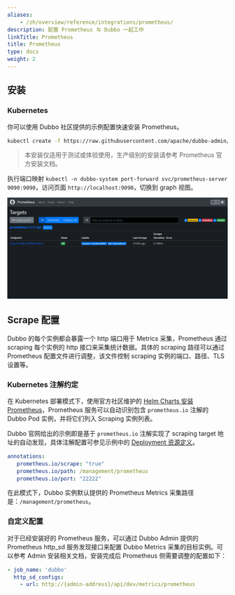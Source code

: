 ```yaml
---
aliases:
    - /zh/overview/reference/integrations/prometheus/
description: 配置 Prometheus 与 Dubbo 一起工作
linkTitle: Prometheus
title: Prometheus
type: docs
weight: 2
---
```


## 安装
### Kubernetes
你可以使用 Dubbo 社区提供的示例配置快速安装 Prometheus。

```bash
kubectl create -f https://raw.githubusercontent.com/apache/dubbo-admin/refactor-with-go/deploy/addons/manifests/prometheus.yaml
```
> 本安装仅适用于测试或体验使用，生产级别的安装请参考 Prometheus 官方安装文档。

执行端口映射 `kubectl -n dubbo-system port-forward svc/prometheus-server 9090:9090`，访问页面 `http://localhost:9090`，切换到 graph 视图。

![Prometheus](/imgs/v3/reference/integrations/prometheus.jpg)

## Scrape 配置

Dubbo 的每个实例都会暴露一个 http 端口用于 Metrics 采集，Prometheus 通过 scraping 每个实例的 http 接口来采集统计数据。具体的 scraping 路径可以通过 Prometheus 配置文件进行调整，该文件控制 scraping 实例的端口、路径、TLS 设置等。

### Kubernetes 注解约定

在 Kubernetes 部署模式下，使用官方社区维护的 [Helm Charts 安装 Prometheus](https://github.com/prometheus-community/helm-charts)，Prometheus 服务可以自动识别包含 `prometheus.io` 注解的 Dubbo Pod 实例，并将它们列入 Scraping 实例列表。

Dubbo 官网给出的示例即是基于 `prometheus.io` 注解实现了 scraping target 地址的自动发现，具体注解配置可参见示例中的 [Deployment 资源定义](https://github.com/apache/dubbo-samples/blob/master/4-governance/dubbo-samples-metrics-spring-boot/Deployment.yml)。

```yaml
annotations:
   prometheus.io/scrape: "true"
   prometheus.io/path: /management/prometheus
   prometheus.io/port: "22222"
```

在此模式下，Dubbo 实例默认提供的 Prometheus Metrics 采集路径是：`/management/prometheus`。

### 自定义配置

对于已经安装好的 Prometheus 服务，可以通过 Dubbo Admin 提供的 Prometheus http_sd 服务发现接口来配置 Dubbo Metrics 采集的目标实例。可以参考 Admin 安装相关文档，安装完成后 Prometheus 侧需要调整的配置如下：

```yaml
- job_name: 'dubbo'
  http_sd_configs:
    - url: http://{admin-address}/api/dev/metrics/prometheus
```

